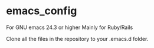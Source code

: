 emacs_config
============
For GNU emacs 24.3 or higher
Mainly for Ruby/Rails

Clone all the files in the repository to your .emacs.d folder.
